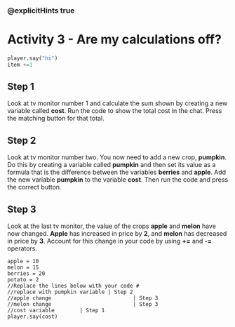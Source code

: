 ### @explicitHints true

# Activity 3 - Are my calculations off?

```python
player.say("hi")
item +=1
```

## Step 1
Look at tv monitor number 1 and calculate the sum shown by creating a new variable called **cost**. Run the code to show the total cost in the chat.
Press the matching button for that total. 

## Step 2
Look at tv monitor number two. You now need to add a new crop, **pumpkin**. Do this by creating a variable called **pumpkin** and then set its value
as a formula that is the difference between the variables **berries** and **apple**. Add the new variable **pumpkin** to the variable **cost**. Then run the 
code and press the correct button. 

## Step 3 
Look at the last tv monitor, the value of the crops **apple** and **melon** have now changed. **Apple** has increased in price by **2**, 
and **melon** has decreased in price by **3**. Account for this change in your code by using **+=** and **-=** operators.

```template
apple = 10
melon = 15
berries = 20
potato = 2
//Replace the lines below with your code #
//replace with pumpkin variable | Step 2
//apple change                          | Step 3
//melon change                          | Step 3
//cost variable        | Step 1
player.say(cost)
``` 